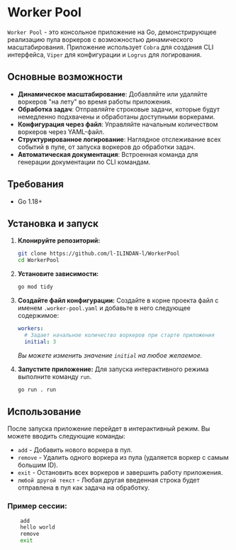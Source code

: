# Worker Pool

`Worker Pool` - это консольное приложение на Go, демонстрирующее реализацию пула воркеров с возможностью динамического масштабирования. Приложение использует `Cobra` для создания CLI интерфейса, `Viper` для конфигурации и `Logrus` для логирования.

## Основные возможности
* **Динамическое масштабирование**: Добавляйте или удаляйте воркеров "на лету" во время работы приложения.
* **Обработка задач**: Отправляйте строковые задачи, которые будут немедленно подхвачены и обработаны доступными воркерами.
* **Конфигурация через файл**: Управляйте начальным количеством воркеров через YAML-файл.
* **Структурированное логирование**: Наглядное отслеживание всех событий в пуле, от запуска воркеров до обработки задач.
* **Автоматическая документация**: Встроенная команда для генерации документации по CLI командам.

## Требования
- Go 1.18+

## Установка и запуск

1.  **Клонируйте репозиторий:**
    ```bash
    git clone https://github.com/l-ILINDAN-l/WorkerPool
    cd WorkerPool
    ```

2.  **Установите зависимости:**
    ```bash
    go mod tidy
    ```

3.  **Создайте файл конфигурации:**
    Создайте в корне проекта файл с именем `.worker-pool.yaml` и добавьте в него следующее содержимое:
    ```yaml
    workers:
      # Задает начальное количество воркеров при старте приложения
      initial: 3
    ```
    *Вы можете изменить значение `initial` на любое желаемое.*

4.  **Запустите приложение:**
    Для запуска интерактивного режима выполните команду `run`.
    ```bash
    go run . run
    ```

## Использование
После запуска приложение перейдет в интерактивный режим. Вы можете вводить следующие команды:

- `add` - Добавить нового воркера в пул.
- `remove` - Удалить одного воркера из пула (удаляется воркер с самым большим ID).
- `exit` - Остановить всех воркеров и завершить работу приложения.
- `любой другой текст` - Любая другая введенная строка будет отправлена в пул как задача на обработку.

### Пример сессии:
```bash
    add
    hello world
    remove
    exit
```